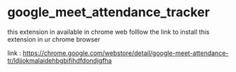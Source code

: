 # google_meet_attendance_tracker

this extension in available in chrome web folllow the link to install this extension in ur chrome browser

link : https://chrome.google.com/webstore/detail/google-meet-attendance-tr/ldjjokmalaidehbgbifihdfdondjgfha
